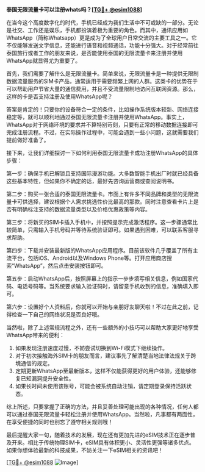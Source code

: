 **泰国无限流量卡可以注册whats吗？[[TG💪+ @esim1088](https://t.me/s/esim1088)]**

在当今这个高度数字化的时代，手机已经成为我们生活中不可或缺的一部分。无论是社交、工作还是娱乐，手机都扮演着极为重要的角色。而其中，通讯应用如WhatsApp（简称Whatsapp）更是成为了全球用户日常交流的主要工具之一。它不仅能够发送文字信息，还能进行语音和视频通话，功能十分强大。对于经常前往泰国旅行或者工作的朋友来说，是否能使用泰国的无限流量卡来注册并使用WhatsApp就显得尤为重要了。

首先，我们需要了解什么是无限流量卡。简单来说，无限流量卡是一种提供无限制数据流量服务的SIM卡产品，通常适用于需要频繁上网的人群。这类卡的优势在于可以帮助用户节省大量的通信费用，并且不受流量限制地访问互联网资源。那么，这样的卡是否支持注册及使用WhatsApp呢？

答案是肯定的！只要你的设备符合一定的条件，比如操作系统版本较新、网络连接稳定等，就可以顺利地通过泰国无限流量卡注册并使用WhatsApp。事实上，WhatsApp对于网络环境的要求并不算特别苛刻，只要有正常的移动数据连接即可完成注册流程。不过，在实际操作过程中，可能会遇到一些小问题，这就需要我们提前做好准备了。

接下来，让我们详细探讨一下如何利用泰国无限流量卡成功注册WhatsApp的具体步骤：

第一步：确保手机已解锁且支持国际漫游功能。大多数智能手机出厂时就已经具备这些基本特性，但如果你不确定的话，最好先咨询运营商或查阅说明书。

第二步：购买一张合适的泰国无限流量卡。市面上有许多不同品牌和类型的无限流量卡可供选择，建议根据个人需求挑选性价比最高的那款。同时注意查看卡片上是否有明确标注支持的数据流量类型以及价格优惠政策等内容。

第三步：将新买的SIM卡插入手机中，并按照提示完成激活程序。这一步骤通常比较简单，只需输入手机号码并等待系统验证即可。如果遇到困难，可以联系客服寻求帮助。

第四步：下载并安装最新版的WhatsApp应用程序。目前该软件几乎覆盖了所有主流平台，包括iOS、Android以及Windows Phone等。打开应用商店搜索“WhatsApp”，然后点击安装按钮即可。

第五步：启动WhatsApp后，按照屏幕上的指示一步步填写相关信息，例如国家代码、电话号码等。当系统要求输入验证码时，请留意手机收到的信息，准确填入即可。

第六步：设置好个人资料后，你就可以开始与亲朋好友聊天啦！不过在此之前，记得检查一下自己的网络状况是否良好哦。

当然啦，除了上述常规流程之外，还有一些额外的小技巧可以帮助大家更好地享受WhatsApp带来的便利：

1. 如果发现注册速度过慢，不妨尝试切换到Wi-Fi模式下继续操作。
2. 对于初次接触海外SIM卡的朋友而言，建议事先了解清楚当地法律法规关于跨境通信的规定。
3. 定期更新WhatsApp至最新版本，这样不仅能获得更好的用户体验，还能够修复已知漏洞提升安全性。
4. 如果长时间未使用该账号，可能会被系统自动注销，请定期登录保持活跃状态。

综上所述，只要掌握了正确的方法，并且妥善处理可能出现的各种情况，任何人都可以通过泰国无限流量卡轻松注册并使用WhatsApp。当然啦，凡事都有两面性，在享受便捷的同时也别忘了遵守相关规则哦！

最后提醒大家一句，随着技术的发展，现在还有更加先进的eSIM技术正在逐步普及开来。相比于传统物理SIM卡，eSIM具有体积更小、灵活性更强等诸多优点。如果你想体验最新的科技成果，不妨关注一下eSIM相关的资讯吧！

[[TG💪+ @esim1088](https://t.me/s/esim1088) ![Image](https://i.postimg.cc/4NQfJmqS/Snipaste-2025-05-13-00-14-12.png)]